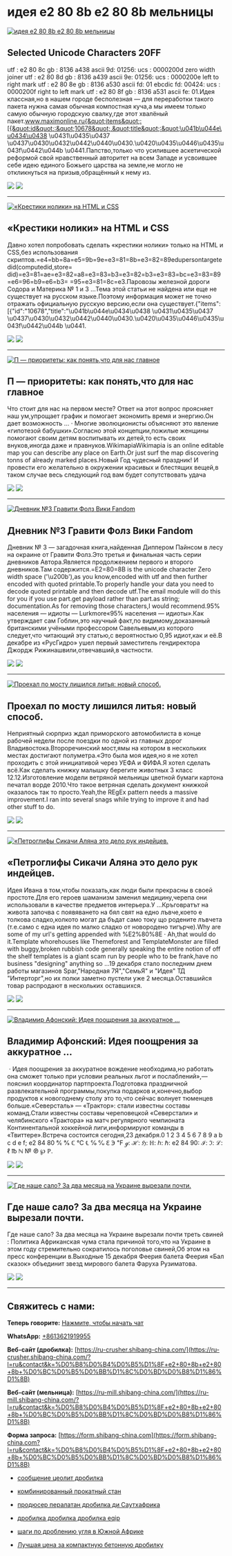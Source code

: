 # идея e2 80 8b e2 80 8b мельницы

<a href="https://swt.shibang-china.com/?l=ru&img&k=%D0%B8%D0%B4%D0%B5%D1%8F+e2+80+8b+e2+80+8b+%D0%BC%D0%B5%D0%BB%D1%8C%D0%BD%D0%B8%D1%86%D1%8B" target="_blank">![идея e2 80 8b e2 80 8b мельницы](http://static.shibang-china.com/all-800x300/254.jpg)</a>

## Selected Unicode Characters 20FF
utf : e2 80 8c gb : 8136 a438 ascii 9d: 01256: ucs : 0000200d zero width joiner utf : e2 80 8d gb : 8136 a439 ascii 9e: 01256: ucs : 0000200e left to right mark utf : e2 80 8e gb : 8136 a530 ascii fd: 01 ebcdic fd: 00424: ucs : 0000200f right to left mark utf : e2 80 8f gb : 8136 a531 ascii fe: 01.Идея классная,но в нашем городе бесполезная — для переработки такого пакета нужна самая обычная компостная куча,а мы имеем только самую обычную городскую свалку,где этот хвалёный пакет.www.maximonline.ru{&quot;items&quot;:[{&quot;id&quot;:&quot;10678&quot;,&quot;title&quot;:&quot;\u041b\u044e\u0434\u0438 \u0431\u0435\u0437 \u0437\u0430\u0432\u0442\u0440\u0430.\u0420\u0435\u0446\u0435\u043f\u0442\u044b \u0441.Папство,только что усилившее аскетической реформой свой нравственный авторитет на всем Западе и усвоившее себе идею единого Божьего царства на земле,не могло не откликнуться на призыв,обращённый к нему из.


<a href="https://whatsapp.shibangsoft.com/WhatsApp.php" target="_blank" title="WhatsApp">![](http://static.shibang-china.com/icon/whatsapp.png)</a> <a href="https://swt.shibang-china.com/?l=ru&icon&k=%D0%B8%D0%B4%D0%B5%D1%8F+e2+80+8b+e2+80+8b+%D0%BC%D0%B5%D0%BB%D1%8C%D0%BD%D0%B8%D1%86%D1%8B" target="_blank">![](http://static.shibang-china.com/icon/chat-ru.png)</a>

---

<a href="https://swt.shibang-china.com/?l=ru&img&k=%D0%B8%D0%B4%D0%B5%D1%8F+e2+80+8b+e2+80+8b+%D0%BC%D0%B5%D0%BB%D1%8C%D0%BD%D0%B8%D1%86%D1%8B" target="_blank">![&#171;Крестики нолики&#187; на HTML и CSS](http://static.shibang-china.com/all-800x300/279.jpg)</a>

## &#171;Крестики нолики&#187; на HTML и CSS
Давно хотел попробовать сделать &#171;крестики нолики&#187; только на HTML и CSS,без использования скриптов.=e4=bb=8a=e5=9b=9e=e3=81=8b=e3=82=89edupersontargetedid(computedid,store= did)=e3=81=ae=e3=82=a8=e3=83=b3=e3=82=b3=e3=83=bc=e3=83=89=e6=96=b9=e6=b3= =95=e3=81=8c=e3.Паровозы железной дороги Содора и Материка № 1 и 3 …Тема этой статьи не найдена или еще не существует на русском языке.Поэтому информация может не точно отражать официальную русскую версию,если она существует.{&quot;items&quot;:[{&quot;id&quot;:&quot;10678&quot;,&quot;title&quot;:&quot;\u041b\u044e\u0434\u0438 \u0431\u0435\u0437 \u0437\u0430\u0432\u0442\u0440\u0430.\u0420\u0435\u0446\u0435\u043f\u0442\u044b \u0441.


<a href="https://whatsapp.shibangsoft.com/WhatsApp.php" target="_blank" title="WhatsApp">![](http://static.shibang-china.com/icon/whatsapp.png)</a> <a href="https://swt.shibang-china.com/?l=ru&icon&k=%D0%B8%D0%B4%D0%B5%D1%8F+e2+80+8b+e2+80+8b+%D0%BC%D0%B5%D0%BB%D1%8C%D0%BD%D0%B8%D1%86%D1%8B" target="_blank">![](http://static.shibang-china.com/icon/chat-ru.png)</a>

---

<a href="https://swt.shibang-china.com/?l=ru&img&k=%D0%B8%D0%B4%D0%B5%D1%8F+e2+80+8b+e2+80+8b+%D0%BC%D0%B5%D0%BB%D1%8C%D0%BD%D0%B8%D1%86%D1%8B" target="_blank">![П — приоритеты: как понять,что для нас главное](http://static.shibang-china.com/all-800x300/429.jpg)</a>

## П — приоритеты: как понять,что для нас главное
Что стоит для нас на первом месте? Ответ на этот вопрос проясняет наш ум,упрощает график и помогает экономить время и энергию.Он дает возможность …&nbsp;&#0183;&#32;Многие эволюционисты объясняют это явление &#171;гипотезой бабушки&#187;.Согласно этой концепции,пожилые женщины помогают своим детям воспитывать их детей,то есть своих внуков,иногда даже и правнуков.WikimapiaWikimapia is an online editable map you can describe any place on Earth.Or just surf the map discovering tonns of already marked places.Новый Год чудесный праздник! И провести его желательно в окружении красивых и блестящих вещей,в таком случае весь следующий год вам будет сопутствовать удача


<a href="https://whatsapp.shibangsoft.com/WhatsApp.php" target="_blank" title="WhatsApp">![](http://static.shibang-china.com/icon/whatsapp.png)</a> <a href="https://swt.shibang-china.com/?l=ru&icon&k=%D0%B8%D0%B4%D0%B5%D1%8F+e2+80+8b+e2+80+8b+%D0%BC%D0%B5%D0%BB%D1%8C%D0%BD%D0%B8%D1%86%D1%8B" target="_blank">![](http://static.shibang-china.com/icon/chat-ru.png)</a>

---

<a href="https://swt.shibang-china.com/?l=ru&img&k=%D0%B8%D0%B4%D0%B5%D1%8F+e2+80+8b+e2+80+8b+%D0%BC%D0%B5%D0%BB%D1%8C%D0%BD%D0%B8%D1%86%D1%8B" target="_blank">![Дневник №3 Гравити Фолз Вики Fandom](http://static.shibang-china.com/all-800x300/1291.jpg)</a>

## Дневник №3 Гравити Фолз Вики Fandom
Дневник № 3 — загадочная книга,найденная Диппером Пайнсом в лесу на окраине от Гравити Фолз.Это третья и финальная часть серии дневников Автора.Является продолжением первого и второго дневников.Там содержится.=E2=80=8B is the unicode character Zero width space ('\u200b'),as you know,encoded with utf and then further encoded with quoted printable.To properly handle your data you need to decode quoted printable and then decode utf.The email module will do this for you if you use part.get payload rather than part.as string; documentation.As for removing those characters,I would recommend.95% населения — идиоты — Lurkmore&#171;95% населения — идиоты&#187;.Как утверждает сам Гоблин,это научный факт,по видимому,доказанный британскими учёными профессором Савельевым,из которого следует,что читающий эту статью,с вероятностью 0,95 идиот,как и её.В декабре из &#171;РусГидро&#187; ушел первый заместитель гендиректора Джордж Рижинашвили,отвечавший,в частности.


<a href="https://whatsapp.shibangsoft.com/WhatsApp.php" target="_blank" title="WhatsApp">![](http://static.shibang-china.com/icon/whatsapp.png)</a> <a href="https://swt.shibang-china.com/?l=ru&icon&k=%D0%B8%D0%B4%D0%B5%D1%8F+e2+80+8b+e2+80+8b+%D0%BC%D0%B5%D0%BB%D1%8C%D0%BD%D0%B8%D1%86%D1%8B" target="_blank">![](http://static.shibang-china.com/icon/chat-ru.png)</a>

---

<a href="https://swt.shibang-china.com/?l=ru&img&k=%D0%B8%D0%B4%D0%B5%D1%8F+e2+80+8b+e2+80+8b+%D0%BC%D0%B5%D0%BB%D1%8C%D0%BD%D0%B8%D1%86%D1%8B" target="_blank">![Проехал по мосту лишился литья: новый способ.](http://static.shibang-china.com/all-800x300/832.jpg)</a>

## Проехал по мосту лишился литья: новый способ.
Неприятный сюрприз ждал приморского автомобилиста в конце рабочей недели после поездки по одной из главных дорог Владивостока.Второречинский мост,ямы на котором в нескольких местах достигают полуметра.&#171;Это была моя идея,но я не хотел проходить с этой инициативой через УЕФА и ФИФА.Я хотел сделать всё.Как сделать книжку малышку берегите животных 3 класс 12.12.Изготовление модели ветряной мельницы цветной бумаги картона печатал ворде 2010.Что такое ветряная сделать документ книжкой оказалось так то просто.Yeah,the REgEx pattern needs a massive improvement.I ran into several snags while trying to improve it and had other stuff to do.


<a href="https://whatsapp.shibangsoft.com/WhatsApp.php" target="_blank" title="WhatsApp">![](http://static.shibang-china.com/icon/whatsapp.png)</a> <a href="https://swt.shibang-china.com/?l=ru&icon&k=%D0%B8%D0%B4%D0%B5%D1%8F+e2+80+8b+e2+80+8b+%D0%BC%D0%B5%D0%BB%D1%8C%D0%BD%D0%B8%D1%86%D1%8B" target="_blank">![](http://static.shibang-china.com/icon/chat-ru.png)</a>

---

<a href="https://swt.shibang-china.com/?l=ru&img&k=%D0%B8%D0%B4%D0%B5%D1%8F+e2+80+8b+e2+80+8b+%D0%BC%D0%B5%D0%BB%D1%8C%D0%BD%D0%B8%D1%86%D1%8B" target="_blank">![&#171;Петроглифы Сикачи Аляна это дело рук индейцев.](http://static.shibang-china.com/all-800x300/411.jpg)</a>

## &#171;Петроглифы Сикачи Аляна это дело рук индейцев.
Идея Ивана в том,чтобы показать,как люди были прекрасны в своей простоте.Для его героев шаманизм заменил медицину,черепа они использовали в качестве предметов интерьера.У …Кръговратът на живота започва с появяването на бял свят на едно лъвче,което е толкова сладко,колкото могат да бъдат само току що родените лъвчета (т.е.само с една идея по малко сладко от новородено тигърче).Why are some of my url's getting appended with %E2%80%8E&nbsp;&#0183;&#32;Ah,that would do it.Template whorehouses like Themeforest and TemplateMonster are filled with buggy,broken rubbish code generally speaking the entire notion of off the shelf templates is a giant scam run by people who to be frank,have no business &quot;designing&quot; anything so …19 декабря стало последним днем работы магазинов Spar,&quot;Народная 7Я&quot;,&quot;СемьЯ&quot; и &quot;Идея&quot; ТД &quot;Интерторг&quot;,но их полки заметно пустели уже 2 месяца.Оставшийся товар распродают в нескольких оставшихся.


<a href="https://whatsapp.shibangsoft.com/WhatsApp.php" target="_blank" title="WhatsApp">![](http://static.shibang-china.com/icon/whatsapp.png)</a> <a href="https://swt.shibang-china.com/?l=ru&icon&k=%D0%B8%D0%B4%D0%B5%D1%8F+e2+80+8b+e2+80+8b+%D0%BC%D0%B5%D0%BB%D1%8C%D0%BD%D0%B8%D1%86%D1%8B" target="_blank">![](http://static.shibang-china.com/icon/chat-ru.png)</a>

---

<a href="https://swt.shibang-china.com/?l=ru&img&k=%D0%B8%D0%B4%D0%B5%D1%8F+e2+80+8b+e2+80+8b+%D0%BC%D0%B5%D0%BB%D1%8C%D0%BD%D0%B8%D1%86%D1%8B" target="_blank">![Владимир Афонский: Идея поощрения за аккуратное …](http://static.shibang-china.com/all-800x300/1154.jpg)</a>

## Владимир Афонский: Идея поощрения за аккуратное …
&nbsp;&#0183;&#32;Идея поощрения за аккуратное вождение необходима,но работать она сможет только при условии реальных льгот и послаблений&#187;,— пояснил координатор партпроекта.Подготовка праздничной развлекательной программы,покупка подарков и,конечно,выбор продуктов к новогоднему столу это то,что сейчас волнует тюменцев больше.&#171;Северсталь&#187; — &#171;Трактор&#187;: стали известны составы команд.Стали известны составы череповецкой &#171;Северстали&#187; и челябинского &#171;Трактора&#187; на матч регулярного чемпионата Континентальной хоккейной лиги,информируют команды в &#171;Твиттере&#187;.Встреча состоится сегодня,23 декабря.0 1 2 3 4 5 6 7 8 9 a b c d e f; e2 84 80 ℀ ℁ ℂ ℃ ℄ ℅ ℆ ℇ ℈ ℉ ℊ: ℋ: ℌ: ℍ: ℎ: ℏ: e2 84 90: ℐ: ℑ: ℒ: ℓ ℔ ℕ № ℗ ℘ ℙ.


<a href="https://whatsapp.shibangsoft.com/WhatsApp.php" target="_blank" title="WhatsApp">![](http://static.shibang-china.com/icon/whatsapp.png)</a> <a href="https://swt.shibang-china.com/?l=ru&icon&k=%D0%B8%D0%B4%D0%B5%D1%8F+e2+80+8b+e2+80+8b+%D0%BC%D0%B5%D0%BB%D1%8C%D0%BD%D0%B8%D1%86%D1%8B" target="_blank">![](http://static.shibang-china.com/icon/chat-ru.png)</a>

---

<a href="https://swt.shibang-china.com/?l=ru&img&k=%D0%B8%D0%B4%D0%B5%D1%8F+e2+80+8b+e2+80+8b+%D0%BC%D0%B5%D0%BB%D1%8C%D0%BD%D0%B8%D1%86%D1%8B" target="_blank">![Где наше сало? За два месяца на Украине вырезали почти.](http://static.shibang-china.com/all-800x300/994.jpg)</a>

## Где наше сало? За два месяца на Украине вырезали почти.
Где наше сало? За два месяца на Украине вырезали почти треть свиней : Политика Африканская чума стала причиной того,что на Украине в этом году стремительно сократилось поголовье свиней,Об этом на пресс конференции в.Выходные 15 декабря Феерия балета Феерия &#171;Бал сказок&#187; объединит звезд мирового балета Фаруха Рузиматова.

<a href="https://whatsapp.shibangsoft.com/WhatsApp.php" target="_blank" title="WhatsApp">![](http://static.shibang-china.com/icon/whatsapp.png)</a> <a href="https://swt.shibang-china.com/?l=ru&icon&k=%D0%B8%D0%B4%D0%B5%D1%8F+e2+80+8b+e2+80+8b+%D0%BC%D0%B5%D0%BB%D1%8C%D0%BD%D0%B8%D1%86%D1%8B" target="_blank">![](http://static.shibang-china.com/icon/chat-ru.png)</a>

---
## Свяжитесь с нами:

**Теперь говорите:** [Нажмите, чтобы начать чат](https://swt.shibang-china.com?l=ru&contact&k=%D0%B8%D0%B4%D0%B5%D1%8F+e2+80+8b+e2+80+8b+%D0%BC%D0%B5%D0%BB%D1%8C%D0%BD%D0%B8%D1%86%D1%8B)

**WhatsApp:**  [+8613621919955](https://whatsapp.shibangsoft.com/WhatsApp.php)

**Веб-сайт (дробилка):** [https://ru-crusher.shibang-china.com/](https://ru-crusher.shibang-china.com/?l=ru&contact&k=%D0%B8%D0%B4%D0%B5%D1%8F+e2+80+8b+e2+80+8b+%D0%BC%D0%B5%D0%BB%D1%8C%D0%BD%D0%B8%D1%86%D1%8B)

**Веб-сайт (мельница):** [https://ru-mill.shibang-china.com/](https://ru-mill.shibang-china.com/?l=ru&contact&k=%D0%B8%D0%B4%D0%B5%D1%8F+e2+80+8b+e2+80+8b+%D0%BC%D0%B5%D0%BB%D1%8C%D0%BD%D0%B8%D1%86%D1%8B)

**Форма запроса:** [https://form.shibang-china.com](https://form.shibang-china.com?l=ru&contact&k=%D0%B8%D0%B4%D0%B5%D1%8F+e2+80+8b+e2+80+8b+%D0%BC%D0%B5%D0%BB%D1%8C%D0%BD%D0%B8%D1%86%D1%8B)

* [сообщение цеолит дробилка](../121/%D1%81%D0%BE%D0%BE%D0%B1%D1%89%D0%B5%D0%BD%D0%B8%D0%B5%20%D1%86%D0%B5%D0%BE%D0%BB%D0%B8%D1%82%20%D0%B4%D1%80%D0%BE%D0%B1%D0%B8%D0%BB%D0%BA%D0%B0.md)

* [комбинированный прокатный стан](../125/%D0%BA%D0%BE%D0%BC%D0%B1%D0%B8%D0%BD%D0%B8%D1%80%D0%BE%D0%B2%D0%B0%D0%BD%D0%BD%D1%8B%D0%B9%20%D0%BF%D1%80%D0%BE%D0%BA%D0%B0%D1%82%D0%BD%D1%8B%D0%B9%20%D1%81%D1%82%D0%B0%D0%BD.md)

* [продюсер пералатан дробилка ди Саутхафрика](../121/%D0%BF%D1%80%D0%BE%D0%B4%D1%8E%D1%81%D0%B5%D1%80%20%D0%BF%D0%B5%D1%80%D0%B0%D0%BB%D0%B0%D1%82%D0%B0%D0%BD%20%D0%B4%D1%80%D0%BE%D0%B1%D0%B8%D0%BB%D0%BA%D0%B0%20%D0%B4%D0%B8%20%D0%A1%D0%B0%D1%83%D1%82%D1%85%D0%B0%D1%84%D1%80%D0%B8%D0%BA%D0%B0.md)

* [дробилка дробилка дробилка eqip](../122/%D0%B4%D1%80%D0%BE%D0%B1%D0%B8%D0%BB%D0%BA%D0%B0%20%D0%B4%D1%80%D0%BE%D0%B1%D0%B8%D0%BB%D0%BA%D0%B0%20%D0%B4%D1%80%D0%BE%D0%B1%D0%B8%D0%BB%D0%BA%D0%B0%20eqip.md)

* [шаги по дроблению угля в Южной Африке](../121/%D1%88%D0%B0%D0%B3%D0%B8%20%D0%BF%D0%BE%20%D0%B4%D1%80%D0%BE%D0%B1%D0%BB%D0%B5%D0%BD%D0%B8%D1%8E%20%D1%83%D0%B3%D0%BB%D1%8F%20%D0%B2%20%D0%AE%D0%B6%D0%BD%D0%BE%D0%B9%20%D0%90%D1%84%D1%80%D0%B8%D0%BA%D0%B5.md)

* [Лучшая цена за компактную бетонную дробилку](../121/%D0%9B%D1%83%D1%87%D1%88%D0%B0%D1%8F%20%D1%86%D0%B5%D0%BD%D0%B0%20%D0%B7%D0%B0%20%D0%BA%D0%BE%D0%BC%D0%BF%D0%B0%D0%BA%D1%82%D0%BD%D1%83%D1%8E%20%D0%B1%D0%B5%D1%82%D0%BE%D0%BD%D0%BD%D1%83%D1%8E%20%D0%B4%D1%80%D0%BE%D0%B1%D0%B8%D0%BB%D0%BA%D1%83.md)